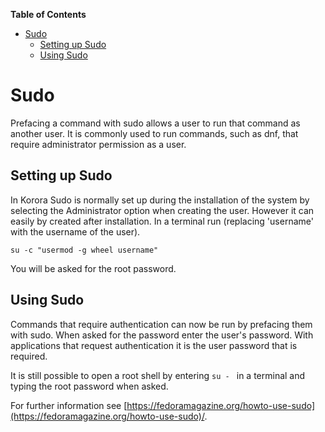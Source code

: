 

**Table of Contents**  

- [Sudo](#sudo)
  - [Setting up Sudo](#setting-up-sudo)
  - [Using Sudo](#using-sudo)



# Sudo

Prefacing a command with sudo allows a user to run that command as another user. It is commonly used to run commands, such as dnf, that require administrator permission as a user.

## Setting up Sudo
In Korora Sudo is normally set up during the installation of the system by selecting the Administrator option when creating the user. However it can easily by created after installation. In a terminal run (replacing 'username' with the username of the user).

```
su -c "usermod -g wheel username"
```

You will be asked for the root password.

## Using Sudo

Commands that require authentication can now be run by prefacing them with sudo. When asked for the password enter the user's password. With applications that request authentication it is the user password that is required.

It is still possible to open a root shell by entering `su - ` in a terminal and typing the root password when asked.

For further information see [https://fedoramagazine.org/howto-use-sudo](https://fedoramagazine.org/howto-use-sudo)/.
